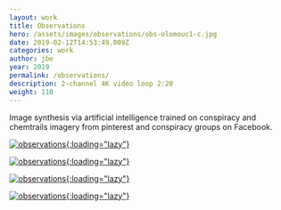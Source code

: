 ```yaml
---
layout: work
title: Observations
hero: /assets/images/observations/obs-olomouc1-c.jpg
date: 2019-02-12T14:53:49.009Z
categories: work
author: jbe
year: 2019
permalink: /observations/
description: 2-channel 4K video loop 2:20
weight: 110
---
```


<div class="pad">
Image synthesis via artificial intelligence trained on conspiracy and chemtrails imagery from pinterest and conspiracy groups on Facebook.
</div>

[![observations](/assets/images/observations/obs-olomouc2.jpg?nf_resize=fit&w=1920){:loading="lazy"}](/assets/images/observations/obs-olomouc2.jpg)

[![observations](/assets/images/observations/observations-3.jpg?nf_resize=fit&w=1920){:loading="lazy"}](/assets/images/observations/observations-3.jpg)

[![observations](/assets/images/observations/observations-5.jpg?nf_resize=fit&w=1920){:loading="lazy"}](/assets/images/observations/observations-5.jpg)

[![observations](/assets/images/observations/observations-4.jpg?nf_resize=fit&w=1920){:loading="lazy"}](/assets/images/observations/observations-4.jpg)